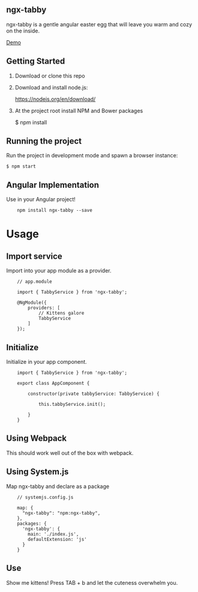## ngx-tabby

ngx-tabby is a gentle angular easter egg that will leave you warm and cozy on the inside.

[Demo](https://dqsmith.github.io/ngx-tabby/demo/)

## Getting Started

1. Download or clone this repo
2. Download and install node.js: 

	https://nodejs.org/en/download/
	
3. At the project root install NPM and Bower packages

    $ npm install

## Running the project

Run the project in development mode and spawn a browser instance:

    $ npm start	

## Angular Implementation

Use in your Angular project!

```
    npm install ngx-tabby --save
```

# Usage

## Import service

Import into your app module as a provider.

```
    // app.module

    import { TabbyService } from 'ngx-tabby';

    @NgModule({
        providers: [
            // Kittens galore
            TabbyService
        ]
    });
```

## Initialize

Initialize in your app component.

```
    import { TabbyService } from 'ngx-tabby';

    export class AppComponent {

        constructor(private tabbyService: TabbyService) {

            this.tabbyService.init();

        }
    }
```

## Using Webpack

This should work well out of the box with webpack.

## Using System.js

Map ngx-tabby and declare as a package

```
    // systemjs.config.js

    map: {
      "ngx-tabby": "npm:ngx-tabby",
    },    
    packages: {
      'ngx-tabby': {
        main: './index.js',
        defaultExtension: 'js'
      }
    }
```

## Use

Show me kittens!  Press TAB + b and let the cuteness overwhelm you.
